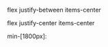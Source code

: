 flex justify-between items-center

flex justify-center items-center

 min-[1800px]:

  <img src="./assets/images/" alt="" class="object-contain h-auto w-[0000]">
